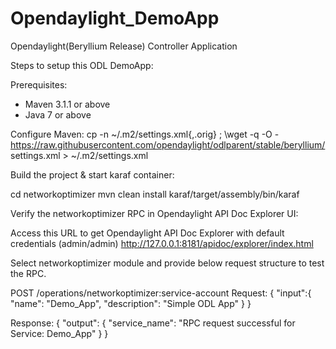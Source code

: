 # Opendaylight_DemoApp
Opendaylight(Beryllium Release) Controller Application

Steps to setup this ODL DemoApp:

Prerequisites:
 * Maven 3.1.1 or above 
 * Java 7 or above

Configure Maven:
cp -n ~/.m2/settings.xml{,.orig} ; \wget -q -O - https://raw.githubusercontent.com/opendaylight/odlparent/stable/beryllium/ settings.xml > ~/.m2/settings.xml

Build the project & start karaf container:

cd networkoptimizer
mvn clean install
karaf/target/assembly/bin/karaf

Verify the networkoptimizer RPC in Opendaylight API Doc Explorer UI:

Access this URL to get Opendaylight API Doc Explorer with default credentials (admin/admin)
	http://127.0.0.1:8181/apidoc/explorer/index.html

Select networkoptimizer module and provide below request structure to test the RPC.

POST /operations/networkoptimizer:service-account
Request:
{
  "input":{
  "name": "Demo_App",
  "description": "Simple ODL App"
  }
}

Response:
{
  "output": {
    "service_name": "RPC request successful for Service: Demo_App"
  }
}

